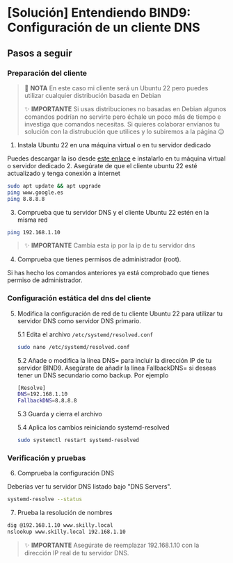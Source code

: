 # [Solución] Entendiendo BIND9: Configuración de un cliente DNS

## Pasos a seguir

### Preparación del cliente

> :pencil: **NOTA**
> En este caso mi cliente será un Ubuntu 22 pero puedes utilizar cualquier distribución basada en Debian
>
> :sparkles: **IMPORTANTE**
> Si usas distribuciones no basadas en Debian algunos comandos podrían no servirte pero échale un poco más de tiempo e investiga que comandos necesitas.
> Si quieres colaborar envíanos tu solución con la distrubución que utilices y lo subiremos a la página :wink:

1. Instala Ubuntu 22 en una máquina virtual o en tu servidor dedicado

Puedes descargar la iso desde [este enlace](https://releases.ubuntu.com/jammy/ubuntu-22.04.4-desktop-amd64.iso) e instalarlo en tu máquina virtual o servidor dedicado
2. Asegúrate de que el cliente ubuntu 22 esté actualizado y tenga conexión a internet

~~~sh
sudo apt update && apt upgrade
ping www.google.es
ping 8.8.8.8
~~~

3. Comprueba que tu servidor DNS y el cliente Ubuntu 22 estén en la misma red

~~~sh
ping 192.168.1.10
~~~

> :sparkles: **IMPORTANTE**
> Cambia esta ip por la ip de tu servidor dns

4. Comprueba que tienes permisos de administrador (root).

Si has hecho los comandos anteriores ya está comprobado que tienes permiso de administrador.

### Configuración estática del dns del cliente

5. Modifica la configuración de red de tu cliente Ubuntu 22 para utilizar tu servidor DNS como servidor DNS primario.

    5.1 Edita el archivo ``/etc/systemd/resolved.conf``

    ~~~sh
    sudo nano /etc/systemd/resolved.conf
    ~~~

    5.2 Añade o modifica la línea DNS= para incluir la dirección IP de tu servidor BIND9. Asegúrate de añadir la línea FallbackDNS= si deseas tener un DNS secundario como backup. Por ejemplo

    ~~~sh
    [Resolve]
    DNS=192.168.1.10
    FallbackDNS=8.8.8.8
    ~~~

    5.3 Guarda y cierra el archivo

    5.4 Aplica los cambios reiniciando systemd-resolved

    ~~~sh
    sudo systemctl restart systemd-resolved
    ~~~

### Verificación y pruebas

6. Comprueba la configuración DNS

Deberías ver tu servidor DNS listado bajo "DNS Servers".

~~~sh
systemd-resolve --status
~~~

7. Prueba la resolución de nombres

~~~sh
dig @192.168.1.10 www.skilly.local
nslookup www.skilly.local 192.168.1.10
~~~

> :sparkles: **IMPORTANTE**
> Asegúrate de reemplazar 192.168.1.10 con la dirección IP real de tu servidor DNS.
